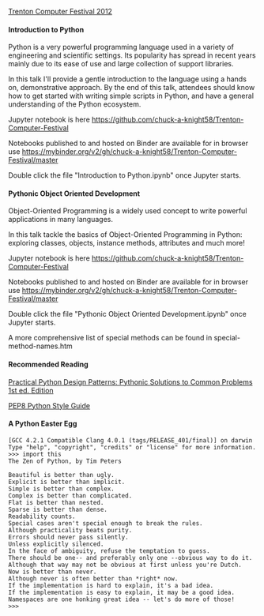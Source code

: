 [Trenton Computer Festival 2012](https://tcf-nj.org/)

#### Introduction to Python

Python is a very powerful programming language used in a variety of engineering and scientific settings.
Its popularity has spread in recent years mainly due to its ease of use and large collection of support libraries.

In this talk I'll provide a gentle introduction to the language using a hands on, demonstrative approach.
By the end of this talk, attendees should know how to get started with writing simple scripts in Python, and
have a general understanding of the Python ecosystem.

Jupyter notebook is here 
https://github.com/chuck-a-knight58/Trenton-Computer-Festival 

Notebooks published to and hosted on Binder are available for in browser use 
https://mybinder.org/v2/gh/chuck-a-knight58/Trenton-Computer-Festival/master

Double click the file "Introduction to Python.ipynb" once Jupyter starts.


#### Pythonic Object Oriented Development

Object-Oriented Programming is a widely used concept to write powerful applications in many languages.

In this talk tackle the basics of Object-Oriented Programming in Python: exploring classes, objects, instance 
methods, attributes and much more!

Jupyter notebook is here 
https://github.com/chuck-a-knight58/Trenton-Computer-Festival 

Notebooks published to and hosted on Binder are available for in browser use 
https://mybinder.org/v2/gh/chuck-a-knight58/Trenton-Computer-Festival/master

Double click the file "Pythonic Object Oriented Development.ipynb" once Jupyter starts.

A more comprehensive list of special methods can be found in special-method-names.htm


#### Recommended Reading

[Practical Python Design Patterns: Pythonic Solutions to Common Problems 1st ed. Edition](https://www.amazon.com/Practical-Python-Design-Patterns-Solutions/dp/1484226798)

[PEP8 Python Style Guide](https://www.python.org/dev/peps/pep-0008/)


#### A Python Easter Egg

```
[GCC 4.2.1 Compatible Clang 4.0.1 (tags/RELEASE_401/final)] on darwin
Type "help", "copyright", "credits" or "license" for more information.
>>> import this
The Zen of Python, by Tim Peters

Beautiful is better than ugly.
Explicit is better than implicit.
Simple is better than complex.
Complex is better than complicated.
Flat is better than nested.
Sparse is better than dense.
Readability counts.
Special cases aren't special enough to break the rules.
Although practicality beats purity.
Errors should never pass silently.
Unless explicitly silenced.
In the face of ambiguity, refuse the temptation to guess.
There should be one-- and preferably only one --obvious way to do it.
Although that way may not be obvious at first unless you're Dutch.
Now is better than never.
Although never is often better than *right* now.
If the implementation is hard to explain, it's a bad idea.
If the implementation is easy to explain, it may be a good idea.
Namespaces are one honking great idea -- let's do more of those!
>>>
```
